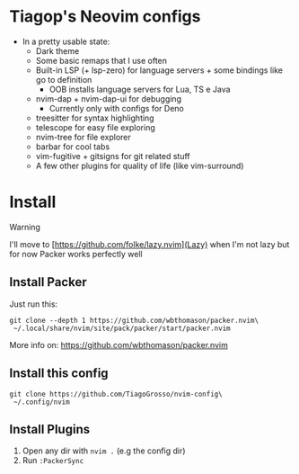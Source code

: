 # Tiagop's Neovim configs

- In a pretty usable state:
  - Dark theme
  - Some basic remaps that I use often
  - Built-in LSP (+ lsp-zero) for language servers + some bindings like go to definition
    - OOB installs language servers for Lua, TS e Java
  - nvim-dap + nvim-dap-ui for debugging
    - Currently only with configs for Deno
  - treesitter for syntax highlighting
  - telescope for easy file exploring
  - nvim-tree for file explorer
  - barbar for cool tabs
  - vim-fugitive + gitsigns for git related stuff
  - A few other plugins for quality of life (like vim-surround)

# Install

> [!WARNING]
> I'll move to [https://github.com/folke/lazy.nvim](Lazy) when I'm not lazy but for now Packer works perfectly well

## Install Packer

Just run this:

```
git clone --depth 1 https://github.com/wbthomason/packer.nvim\
 ~/.local/share/nvim/site/pack/packer/start/packer.nvim
```

More info on: https://github.com/wbthomason/packer.nvim

## Install this config

```
git clone https://github.com/TiagoGrosso/nvim-config\
 ~/.config/nvim
```

## Install Plugins

1. Open any dir with `nvim .` (e.g the config dir)
1. Run `:PackerSync`
